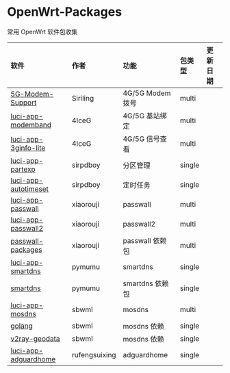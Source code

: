 # OpenWrt-Packages
常用 OpenWrt 软件包收集

|软件|作者|功能|包类型|更新日期|
|:-|:-|:-|:-|:-|
|[5G-Modem-Support](https://github.com/Siriling/5G-Modem-Support)|Siriling|4G/5G Modem 拨号|multi||
|[luci-app-modemband](https://github.com/4IceG/luci-app-modemband)|4IceG|4G/5G 基站绑定|multi||
|[luci-app-3ginfo-lite](https://github.com/4IceG/luci-app-3ginfo-lite)|4IceG|4G/5G 信号查看|multi||
|[luci-app-partexp](https://github.com/sirpdboy/luci-app-partexp)|sirpdboy|分区管理|single||
|[luci-app-autotimeset](https://github.com/sirpdboy/luci-app-autotimeset)|sirpdboy|定时任务|single||
|[luci-app-passwall](https://github.com/xiaorouji/openwrt-passwall)|xiaorouji|passwall|multi||
|[luci-app-passwall2](https://github.com/xiaorouji/openwrt-passwall2)|xiaorouji|passwall2|multi||
|[passwall-packages](https://github.com/xiaorouji/openwrt-passwall-packages)|xiaorouji|passwall 依赖包|multi||
|[luci-app-smartdns](https://github.com/pymumu/luci-app-smartdns)|pymumu|smartdns|single||
|[smartdns](https://github.com/pymumu/openwrt-smartdns)|pymumu|smartdns 依赖包|single||
|[luci-app-mosdns](https://github.com/sbwml/luci-app-mosdns)|sbwml|mosdns|multi||
|[golang](https://github.com/sbwml/packages_lang_golang)|sbwml|mosdns 依赖|single||
|[v2ray-geodata](https://github.com/sbwml/v2ray-geodata)|sbwml|mosdns 依赖|single||
|[luci-app-adguardhome](https://github.com/rufengsuixing/luci-app-adguardhome)|rufengsuixing|adguardhome|single||